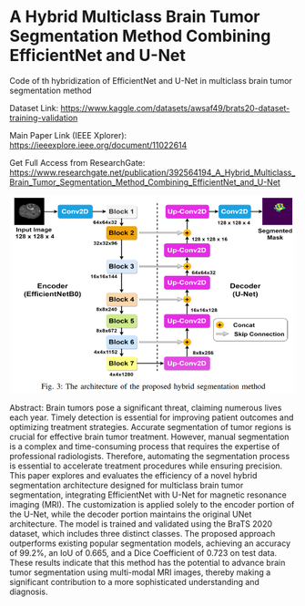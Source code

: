 # A  Hybrid Multiclass Brain Tumor Segmentation Method Combining EfficientNet and U-Net
Code of th hybridization of  EfficientNet and U-Net in multiclass brain tumor segmentation method

Dataset Link: https://www.kaggle.com/datasets/awsaf49/brats20-dataset-training-validation

Main Paper Link (IEEE Xplorer): https://ieeexplore.ieee.org/document/11022614

Get Full Access from ResearchGate: https://www.researchgate.net/publication/392564194_A_Hybrid_Multiclass_Brain_Tumor_Segmentation_Method_Combining_EfficientNet_and_U-Net


<p align="center">
  <img src="download.png" alt="Brain Tumor Segmentation" width="500"/>
</p>

Abstract: Brain tumors pose a significant threat, claiming numerous lives each year. Timely detection is essential for improving patient outcomes and optimizing treatment strategies. Accurate segmentation of tumor regions is crucial for effective brain tumor treatment. However, manual segmentation is a complex and time-consuming process that requires the expertise of professional radiologists. Therefore, automating the segmentation process is essential to accelerate treatment procedures while ensuring precision. This paper explores and evaluates the efficiency of a novel hybrid segmentation architecture designed for multiclass brain tumor segmentation, integrating EfficientNet with U-Net for magnetic resonance imaging (MRI). The customization is applied solely to the encoder portion of the U-Net, while the decoder portion maintains the original UNet architecture. The model is trained and validated using the BraTS 2020 dataset, which includes three distinct classes. The proposed approach outperforms existing popular segmentation models, achieving an accuracy of 99.2%, an IoU of 0.665, and a Dice Coefficient of 0.723 on test data. These results indicate that this method has the potential to advance brain tumor segmentation using multi-modal MRI images, thereby making a significant contribution to a more sophisticated understanding and diagnosis.
